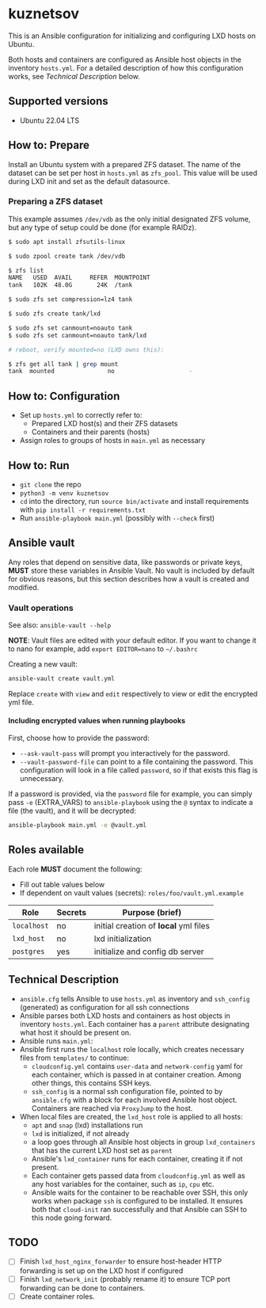 # kuznetsov

This is an Ansible configuration for initializing and configuring LXD hosts on Ubuntu.

Both hosts and containers are configured as Ansible host objects in the inventory `hosts.yml`. For a detailed description of how this configuration works, see *Technical Description* below.

## Supported versions

* Ubuntu 22.04 LTS

## How to: Prepare

Install an Ubuntu system with a prepared ZFS dataset. The name of the dataset can be set per host in `hosts.yml` as `zfs_pool`. This value will be used during LXD init and set as the default datasource.

### Preparing a ZFS dataset

This example assumes `/dev/vdb` as the only initial designated ZFS volume, but any type of setup could be done (for example RAIDz).

```sh
$ sudo apt install zfsutils-linux

$ sudo zpool create tank /dev/vdb

$ zfs list
NAME   USED  AVAIL     REFER  MOUNTPOINT
tank   102K  48.0G       24K  /tank

$ sudo zfs set compression=lz4 tank

$ sudo zfs create tank/lxd

$ sudo zfs set canmount=noauto tank
$ sudo zfs set canmount=noauto tank/lxd

# reboot, verify mounted=no (LXD owns this):

$ zfs get all tank | grep mount
tank  mounted               no                     -
```

## How to: Configuration

* Set up `hosts.yml` to correctly refer to:
  * Prepared LXD host(s) and their ZFS datasets
  * Containers and their parents (hosts)
* Assign roles to groups of hosts in `main.yml` as necessary

## How to: Run

* `git clone` the repo
* `python3 -m venv kuznetsov`
* `cd` into the directory, run `source bin/activate` and install
  requirements with `pip install -r requirements.txt`
* Run `ansible-playbook main.yml` (possibly with `--check` first)

## Ansible vault

Any roles that depend on sensitive data, like passwords or private keys,
**MUST** store these variables in Ansible Vault. No vault is included by
default for obvious reasons, but this section describes how a vault is
created and modified.

### Vault operations

See also: `ansible-vault --help`

**NOTE**: Vault files are edited with your default editor. If you want
to change it to nano for example, add `export EDITOR=nano` to
`~/.bashrc`

Creating a new vault:

```sh
ansible-vault create vault.yml
```

Replace `create` with `view` and `edit` respectively to view or edit the
encrypted yml file.

#### Including encrypted values when running playbooks

First, choose how to provide the password:

* `--ask-vault-pass` will prompt you interactively for the password.
* `--vault-password-file` can point to a file containing the password. This configuration will look in a file called `password`, so if that exists this flag is unnecessary.

If a password is provided, via the `password` file for example, you can simply pass `-e` (EXTRA_VARS) to `ansible-playbook` using the `@` syntax to indicate a file (the vault), and it will be decrypted:

```sh
ansible-playbook main.yml -e @vault.yml
```

## Roles available

Each role **MUST** document the following:

* Fill out table values below
* If dependent on vault values (secrets): `roles/foo/vault.yml.example`

| Role        | Secrets | Purpose (brief)                         |
| ----------- | ------- | --------------------------------------- |
| `localhost` | no      | initial creation of **local** yml files |
| `lxd_host`  | no      | lxd initialization                      |
| `postgres`  | yes     | initialize and config db server         |

## Technical Description

* `ansible.cfg` tells Ansible to use `hosts.yml` as inventory and `ssh_config` (generated) as configuration for all ssh connections
* Ansible parses both LXD hosts and containers as host objects in inventory `hosts.yml`. Each container has a `parent` attribute designating what host it should be present on.
* Ansible runs `main.yml`:
* Ansible first runs the `localhost` role locally, which creates necessary files from `templates/` to continue:
  * `cloudconfig.yml` contains `user-data` and `network-config` yaml for each container, which is passed in at container creation. Among other things, this contains SSH keys.
  * `ssh_config` is a normal ssh configuration file, pointed to by `ansible.cfg` with a block for each involved Ansible host object. Containers are reached via `ProxyJump` to the host.
* When local files are created, the `lxd_host` role is applied to all hosts:
  * `apt` and `snap` (lxd) installations run
  * `lxd` is initialized, if not already
  * a loop goes through all Ansible host objects in group `lxd_containers` that has the current LXD host set as `parent`
  * Ansible's `lxd_container` runs for each container, creating it if not present.
  * Each container gets passed data from `cloudconfig.yml` as well as any host variables for the container, such as `ip`, `cpu` etc.
  * Ansible waits for the container to be reachable over SSH, this only works when package `ssh` is configured to be installed. It ensures both that `cloud-init` ran successfully and that Ansible can SSH to this node going forward.

## TODO

* [ ] Finish `lxd_host_nginx_forwarder` to ensure host-header HTTP forwarding is set up on the LXD host if configured
* [ ] Finish `lxd_network_init` (probably rename it) to ensure TCP port forwarding can be done to containers.
* [ ] Create container roles.
